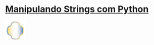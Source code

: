 # [Manipulando Strings com Python](https://web.dio.me/course/manipulando-strings-com-python/learning/b67433a9-2fc7-41cc-8db0-c0ddd3964198)

<img src="image.png" width="64" height="64">
